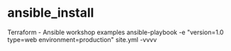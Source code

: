 # ansible_install
Terraform - Ansible workshop examples
ansible-playbook -e "version=1.0 type=web environment=production" site.yml -vvvv